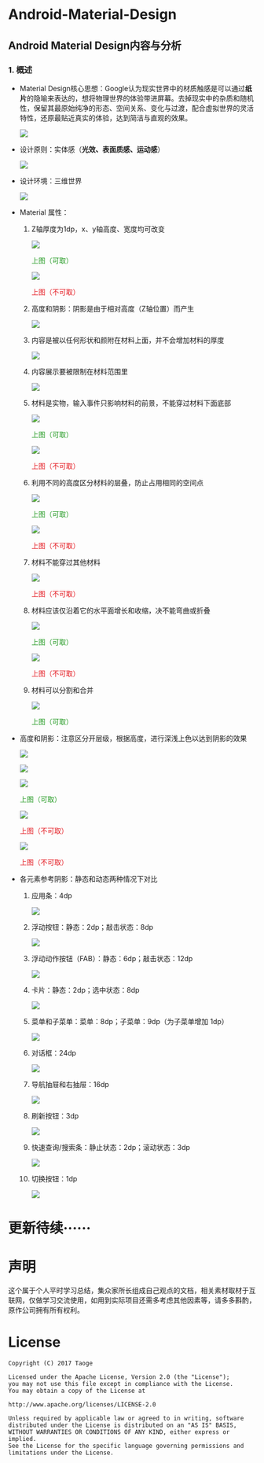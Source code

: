 # Android-Material-Design

## Android Material Design内容与分析

### 1. 概述

- Material Design核心思想：Google认为现实世界中的材质触感是可以通过**纸片**的隐喻来表达的，想将物理世界的体验带进屏幕。去掉现实中的杂质和随机性，保留其最原始纯净的形态、空间关系、变化与过渡，配合虚拟世界的灵活特性，还原最贴近真实的体验，达到简洁与直观的效果。
  	 
	![](images/materialdesign-goals-landingimage_large_mdpi.png)

- 设计原则：实体感（**光效、表面质感、运动感**）

	 ![](images/materialdesign-principles-layersquares_large_mdpi.png)

- 设计环境：三维世界

	![](images/xyz.png)

- Material 属性：
	1. Z轴厚度为1dp，x、y轴高度、宽度均可改变
	
		![](images/2.png)
		
		<font color=#259b24 >上图（可取）</font>
		
		![](images/3.png)
		
		<font color=#e51c23 >上图（不可取）</font>

	2. 高度和阴影：阴影是由于相对高度（Z轴位置）而产生
	
		![](images/4.gif)

	3. 内容是被以任何形状和颜附在材料上面，并不会增加材料的厚度
		
		![](images/5.gif)

	4. 内容展示要被限制在材料范围里
		
		![](images/6.gif)
	
	5. 材料是实物，输入事件只影响材料的前景，不能穿过材料下面底部
		
		![](images/4.png)
		
		<font color=#259b24 >上图（可取）</font>
		
		![](images/5.png)
		
		<font color=#e51c23 >上图（不可取）</font>
	
	6. 利用不同的高度区分材料的层叠，防止占用相同的空间点
		
		![](images/6.png)
		
		<font color=#259b24 >上图（可取）</font>
		
		![](images/7.png)
		
		<font color=#e51c23 >上图（不可取）</font>
	
	7. 材料不能穿过其他材料
		
		![](images/7.gif)
		
		<font color=#e51c23 >上图（不可取）</font>

	8. 材料应该仅沿着它的水平面增长和收缩，决不能弯曲或折叠
		
		![](images/8.gif)
		
		<font color=#259b24 >上图（可取）</font>
		
		![](images/9.gif)
		
		<font color=#e51c23 >上图（不可取）</font>
	
	9. 材料可以分割和合并
		
		![](images/10.gif)
		
		<font color=#259b24 >上图（可取）</font>

- 高度和阴影：注意区分开层级，根据高度，进行深浅上色以达到阴影的效果
	
	![](images/2014101413.png)

	![](images/11.gif)

	![](images/3_7.png)
		
	<font color=#259b24 >上图（可取）</font>

	![](images/3_5.png)
		
	<font color=#e51c23 >上图（不可取）</font>
		
	![](images/3_6.png)
		
	<font color=#e51c23 >上图（不可取）</font>

- 各元素参考阴影：静态和动态两种情况下对比
	
	1. 应用条：4dp
	
		![](images/3_11.png)

	2. 浮动按钮：静态：2dp；敲击状态：8dp

		![](images/3_12.png)

	3. 浮动动作按钮（FAB）：静态：6dp；敲击状态：12dp
	
		![](images/3_14.png)

	4. 卡片：静态：2dp；选中状态：8dp	
		
		![](images/3_16.png)

	5. 菜单和子菜单：菜单：8dp；子菜单：9dp（为子菜单增加 1dp）

		![](images/3_18.png)

	6. 对话框：24dp

		![](images/3_19.png)

	7. 导航抽屉和右抽屉：16dp

		![](images/3_20.png)

	8. 刷新按钮：3dp

		![](images/3_22.png)

	9. 快速查询/搜索条：静止状态：2dp；滚动状态：3dp

		![](images/3_23.png)

	10. 切换按钮：1dp

		![](images/3_26.png)

# 更新待续······



# 声明

这个属于个人平时学习总结，集众家所长组成自己观点的文档，相关素材取材于互联网，仅做学习交流使用，如用到实际项目还需多考虑其他因素等，请多多斟酌，原作公司拥有所有权利。

# License

	Copyright (C) 2017 Taoge
	
	Licensed under the Apache License, Version 2.0 (the "License");
	you may not use this file except in compliance with the License.
	You may obtain a copy of the License at
	
	http://www.apache.org/licenses/LICENSE-2.0
	
	Unless required by applicable law or agreed to in writing, software
	distributed under the License is distributed on an "AS IS" BASIS,
	WITHOUT WARRANTIES OR CONDITIONS OF ANY KIND, either express or implied.
	See the License for the specific language governing permissions and
	limitations under the License.